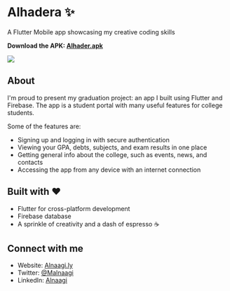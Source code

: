 # Alhadera ✨

A Flutter Mobile app showcasing my creative coding skills

**Download the APK: [Alhader.apk](https://drive.google.com/file/d/1M35vmAu-Wj4eLB2bk7YtpXMicwuvujIm/view?usp=drive_link)**

![](alhadera.png)

## About

I'm proud to present my graduation project: an app I built using Flutter and Firebase. The app is a student portal with many useful features for college students.

Some of the features are:
- Signing up and logging in with secure authentication
- Viewing your GPA, debts, subjects, and exam results in one place
- Getting general info about the college, such as events, news, and contacts
- Accessing the app from any device with an internet connection

## Built with ❤️

- Flutter for cross-platform development
- Firebase database
- A sprinkle of creativity and a dash of espresso ☕️

## Connect with me

- Website: [Alnaagi.ly](https://portfolio-flutter-webapp.web.app/)
- Twitter: [@Malnaagi](https://x.com/malnaagi)
- LinkedIn: [Alnaagi](https://www.linkedin.com/in/alnaagi/)

